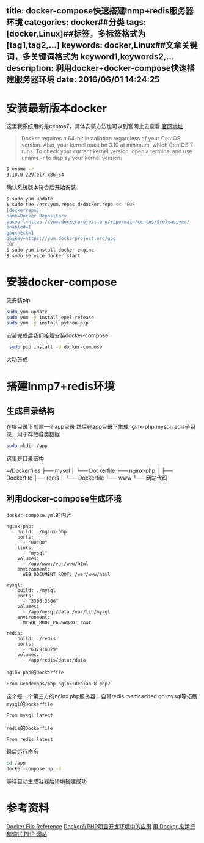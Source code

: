 title: docker-compose快速搭建lnmp+redis服务器环境
categories: docker##分类
tags: [docker,Linux]##标签，多标签格式为 [tag1,tag2,...]
keywords: docker,Linux##文章关键词，多关键词格式为 keyword1,keywords2,...
description: 利用docker+docker-compose快速搭建服务器环境
date: 2016/06/01 14:24:25 
---
# 安装最新版本docker

这里我系统用的是centos7，具体安装方法也可以到官网上去查看
[官网地址](https://docs.docker.com/mac/)
> Docker requires a 64-bit installation regardless of your CentOS version. Also, your kernel must be 3.10 at minimum, which CentOS 7 runs.
> To check your current kernel version, open a terminal and use uname -r to display your kernel version:

``` bash
$ uname -r
3.10.0-229.el7.x86_64
```
确认系统版本符合后开始安装
``` bash
$ sudo yum update
$ sudo tee /etc/yum.repos.d/docker.repo <<-'EOF'
[dockerrepo]
name=Docker Repository
baseurl=https://yum.dockerproject.org/repo/main/centos/$releasever/
enabled=1
gpgcheck=1
gpgkey=https://yum.dockerproject.org/gpg
EOF
$ sudo yum install docker-engine
$ sudo service docker start
```

<!--more-->

# 安装docker-compose

先安装pip
``` bash
sudo yum update
sudo yum -y install epel-release
sudo yum -y install python-pip
```
安装完成后我们接着安装docker-compose
``` bash
 sudo pip install -U docker-compose
```
大功告成

# 搭建lnmp7+redis环境

## 生成目录结构

在根目录下创建一个app目录
然后在app目录下生成nginx-php mysql redis子目录，用于存放各类数据
``` bash
sudo mkdir /app
```
这里是目录结构

~/Dockerfiles
├── mysql
│   └── Dockerfile
├── nginx-php
│   ├── Dockerfile
├── redis
│   └── Dockerfile
└── www
    └── 网站代码

## 利用docker-compose生成环境

`docker-compose.yml`的内容
```
nginx-php:
    build: ./nginx-php
    ports:
      - "80:80"
    links:
      - "mysql"
    volumes:
      - /app/www:/var/www/html
    environment:
      WEB_DOCUMENT_ROOT: /var/www/html

mysql:
    build: ./mysql
    ports:
      - "3306:3306"
    volumes:
      - /app/mysql/data:/var/lib/mysql
    environment:
      MYSQL_ROOT_PASSWORD: root

redis:
    build: ./redis
    ports:
      - "6379:6379"
    volumes:
      - /app/redis/data:/data
```
`nginx-php`的`Dockerfile`
``` bash
From webdevops/php-nginx:debian-8-php7
```
这个是一个第三方的nginx php服务器，自带redis memcached gd mysql等拓展
`mysql`的`Dockerfile`
``` bash
From mysql:latest
```
`redis`的`Dockerfile`
``` bash
From redis:latest
```

最后运行命令
``` bash
cd /app
docker-compose up -d
```
等待自动生成容器后环境搭建成功

# 参考资料
[Docker File Reference](https://docs.docker.com/compose/compose-file/)
[Docker在PHP项目开发环境中的应用](http://avnpc.com/pages/build-php-develop-env-by-docker)
[用 Docker 来运行和调试 PHP 网站](https://tommy.net.cn/2015/02/13/run-and-debug-php-website-with-docker-part-1/)